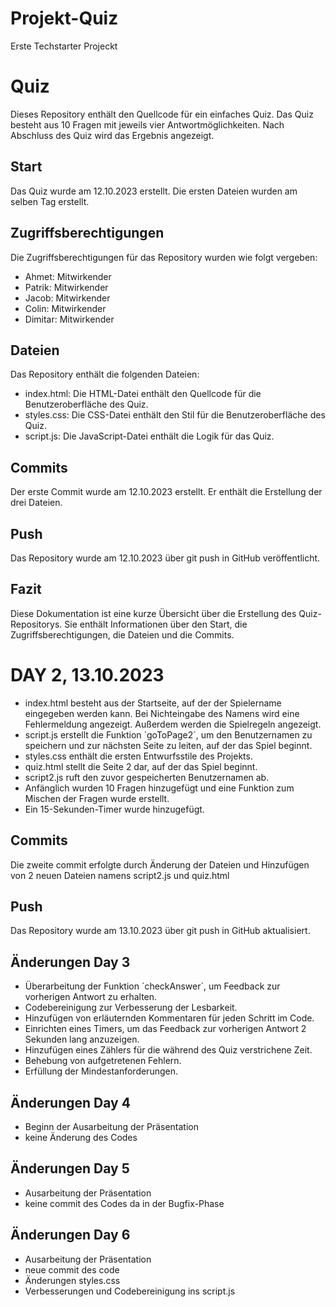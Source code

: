 # Projekt-Quiz
Erste Techstarter Projeckt
<h1>Quiz</h1>

  <p>Dieses Repository enthält den Quellcode für ein einfaches Quiz. Das Quiz besteht aus 10 Fragen mit jeweils vier Antwortmöglichkeiten. Nach Abschluss des Quiz wird das Ergebnis angezeigt.</p>

  <h2>Start</h2>

  <p>Das Quiz wurde am 12.10.2023 erstellt. Die ersten Dateien wurden am selben Tag erstellt.</p>

  <h2>Zugriffsberechtigungen</h2>

  <p>Die Zugriffsberechtigungen für das Repository wurden wie folgt vergeben:</p>

  <ul>
    <li>Ahmet: Mitwirkender</li>
    <li>Patrik: Mitwirkender</li>
    <li>Jacob: Mitwirkender</li>
    <li>Colin: Mitwirkender</li>
    <li>Dimitar: Mitwirkender</li>
  </ul>

  <h2>Dateien</h2>

  <p>Das Repository enthält die folgenden Dateien:</p>

  <ul>
    <li>index.html: Die HTML-Datei enthält den Quellcode für die Benutzeroberfläche des Quiz.</li>
    <li>styles.css: Die CSS-Datei enthält den Stil für die Benutzeroberfläche des Quiz.</li>
    <li>script.js: Die JavaScript-Datei enthält die Logik für das Quiz.</li>
  </ul>

  <h2>Commits</h2>

  <p>Der erste Commit wurde am 12.10.2023 erstellt. Er enthält die Erstellung der drei Dateien.</p>

  <h2>Push</h2>

  <p>Das Repository wurde am 12.10.2023 über git push in GitHub veröffentlicht.</p>

  <h2>Fazit</h2>

  Diese Dokumentation ist eine kurze Übersicht über die Erstellung des Quiz-Repositorys. Sie enthält Informationen über den Start, die Zugriffsberechtigungen, die Dateien und die Commits.
<h1>DAY 2, 13.10.2023</h1>
<ul>
  <li>
    index.html</strong> besteht aus der Startseite, auf der der Spielername eingegeben werden kann. Bei Nichteingabe des Namens wird eine Fehlermeldung angezeigt. Außerdem werden die Spielregeln angezeigt.
  </li>
  <li>
   script.js</strong> erstellt die Funktion `goToPage2`, um den Benutzernamen zu speichern und zur nächsten Seite zu leiten, auf der das Spiel beginnt.
  </li>
  <li>
    styles.css</strong> enthält die ersten Entwurfsstile des Projekts.
  </li>
  <li>
    quiz.html</strong> stellt die Seite 2 dar, auf der das Spiel beginnt.
  </li>
  <li>
    script2.js</strong> ruft den zuvor gespeicherten Benutzernamen ab.
  </li>
  <li>
    Anfänglich wurden 10 Fragen hinzugefügt und eine Funktion zum Mischen der Fragen wurde erstellt.
  </li>
  <li>
    Ein 15-Sekunden-Timer wurde hinzugefügt.
  </li>
  
</ul>
<h2>Commits</h2>

  <p>Die zweite commit erfolgte durch Änderung der Dateien und Hinzufügen von 2 neuen Dateien namens script2.js und quiz.html </p>
 <h2>Push</h2>

  <p>Das Repository wurde am 13.10.2023 über git push in GitHub aktualisiert.</p>
  
<h2>Änderungen Day 3 </h2>

<ul>
  <li>Überarbeitung der Funktion `checkAnswer`, um Feedback zur vorherigen Antwort zu erhalten.</li>

  <li>Codebereinigung zur Verbesserung der Lesbarkeit.</li>
  
  <li>Hinzufügen von erläuternden Kommentaren für jeden Schritt im Code.</li>
  
  <li>Einrichten eines Timers, um das Feedback zur vorherigen Antwort 2 Sekunden lang anzuzeigen.</li>
  
  <li>Hinzufügen eines Zählers für die während des Quiz verstrichene Zeit.</li>
  
  <li>Behebung von aufgetretenen Fehlern.</li>
  
  <li>Erfüllung der Mindestanforderungen.</li>
</ul>
<h2>Änderungen Day 4 </h2>

<ul>
<li>Beginn der Ausarbeitung der Präsentation</li>
  
<li>keine Änderung des Codes</li>

</ul>

<h2>Änderungen Day 5 </h2>

<ul>
<li>Ausarbeitung der Präsentation</li>
  
<li>keine commit des Codes da in der Bugfix-Phase</li>

</ul>
<h2>Änderungen Day 6 </h2>

<ul>
<li>Ausarbeitung der Präsentation</li>
  
<li>neue commit des code</li>

<li>Änderungen styles.css</li>

<li>Verbesserungen und Codebereinigung ins script.js</li>

</ul>

